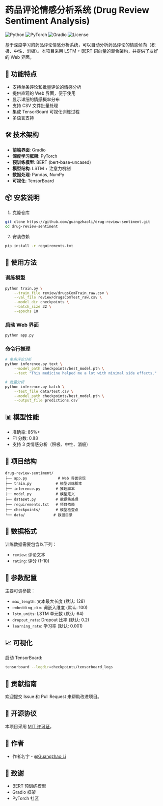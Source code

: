 # 药品评论情感分析系统 (Drug Review Sentiment Analysis)

![Python](https://img.shields.io/badge/Python-3.8+-blue.svg)
![PyTorch](https://img.shields.io/badge/PyTorch-2.0+-ee4c2c.svg)
![Gradio](https://img.shields.io/badge/Gradio-5.9x-orange.svg)
![License](https://img.shields.io/badge/license-MIT-green.svg)

基于深度学习的药品评论情感分析系统，可以自动分析药品评论的情感倾向（积极、中性、消极）。本项目采用 LSTM + BERT 词向量的混合架构，并提供了友好的 Web 界面。

## 🌟 功能特点

- 支持单条评论和批量评论的情感分析
- 提供直观的 Web 界面，便于使用
- 显示详细的情感概率分布
- 支持 CSV 文件批量处理
- 集成 TensorBoard 可视化训练过程
- 多语言支持

## 🛠️ 技术架构

- **前端界面**: Gradio
- **深度学习框架**: PyTorch
- **预训练模型**: BERT (bert-base-uncased)
- **模型结构**: LSTM + 注意力机制
- **数据处理**: Pandas, NumPy
- **可视化**: TensorBoard

## 📦 安装说明

1. 克隆仓库
```bash
git clone https://github.com/guangzhaoli/drug-review-sentiment.git
cd drug-review-sentiment
```

2. 安装依赖
```bash
pip install -r requirements.txt
```

## 🚀 使用方法

### 训练模型

```bash
python train.py \
    --train_file review/drugsComTrain_raw.csv \
    --val_file review/drugsComTest_raw.csv \
    --model_dir checkpoints \
    --batch_size 32 \
    --epochs 10
```

### 启动 Web 界面

```bash
python app.py
```

### 命令行推理

```bash
# 单条评论分析
python inference.py text \
    --model_path checkpoints/best_model.pth \
    --text "This medicine helped me a lot with minimal side effects."

# 批量分析
python inference.py batch \
    --test_file data/test.csv \
    --model_path checkpoints/best_model.pth \
    --output_file predictions.csv
```

## 📊 模型性能

- 准确率: 85%+
- F1 分数: 0.83
- 支持 3 类情感分析（积极、中性、消极）

## 📁 项目结构

```
drug-review-sentiment/
├── app.py              # Web 界面实现
├── train.py           # 模型训练脚本
├── inference.py       # 推理脚本
├── model.py           # 模型定义
├── dataset.py         # 数据集处理
├── requirements.txt   # 项目依赖
├── checkpoints/       # 模型检查点
└── data/             # 数据目录
```

## 📝 数据格式

训练数据需要包含以下列：
- `review`: 评论文本
- `rating`: 评分 (1-10)

## 🔧 参数配置

主要可调参数：
- `max_length`: 文本最大长度 (默认: 128)
- `embedding_dim`: 词嵌入维度 (默认: 100)
- `lstm_units`: LSTM 单元数 (默认: 64)
- `dropout_rate`: Dropout 比率 (默认: 0.2)
- `learning_rate`: 学习率 (默认: 0.001)

## 📈 可视化

启动 TensorBoard:
```bash
tensorboard --logdir=checkpoints/tensorboard_logs
```

## 🤝 贡献指南

欢迎提交 Issue 和 Pull Request 来帮助改进项目。

## 📄 开源协议

本项目采用 [MIT 许可证](LICENSE)。

## 👥 作者

- 作者名字 - [@Guangzhao Li](https://github.com/guangzhaoli)

## 🙏 致谢

- BERT 预训练模型
- Gradio 框架
- PyTorch 社区